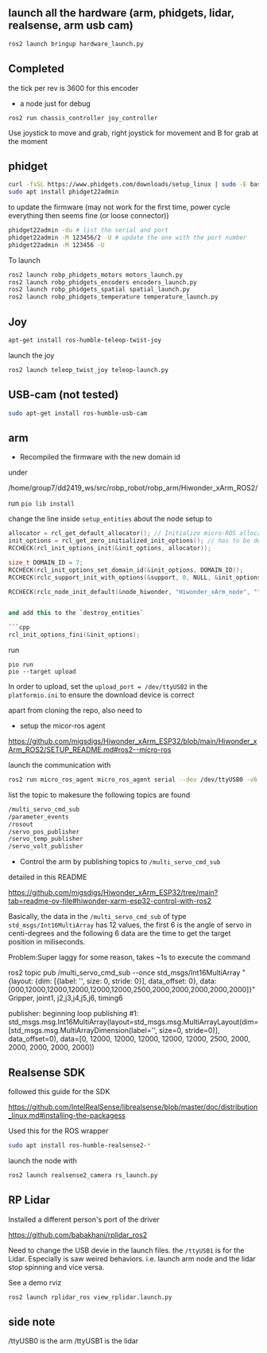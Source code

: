 ## launch all the hardware (arm, phidgets, lidar, realsense, arm usb cam)

```bash
ros2 launch bringup hardware_launch.py 
```

## Completed


the tick per rev is 3600 for this encoder

- a node just for debug

`ros2 run chassis_controller joy_controller`

Use joystick to move and grab, right joystick for movement and B for grab at the moment


## phidget

```bash
curl -fsSL https://www.phidgets.com/downloads/setup_linux | sudo -E bash -
sudo apt install phidget22admin
```

to update the firmware
(may not work for the first time, power cycle everything then seems fine (or loose connector))
```bash
phidget22admin -du # list the serial and port
phidget22admin -M 123456/2 -U # update the one with the port number
phidget22admin -M 123456 -U
```

To launch
```bash
ros2 launch robp_phidgets_motors motors_launch.py
ros2 launch robp_phidgets_encoders encoders_launch.py
ros2 launch robp_phidgets_spatial spatial_launch.py
ros2 launch robp_phidgets_temperature temperature_launch.py
```

## Joy 

```bash
apt-get install ros-humble-teleop-twist-joy
```

launch the joy

```bash
ros2 launch teleop_twist_joy teleop-launch.py 
```

## USB-cam (not tested)

```bash
sudo apt-get install ros-humble-usb-cam
```

## arm

- Recompiled the firmware with the new domain id

under 

/home/group7/dd2419_ws/src/robp_robot/robp_arm/Hiwonder_xArm_ROS2/

run `pio lib install`

change the line inside `setup_entities` about the node setup to

```cpp
allocator = rcl_get_default_allocator(); // Initialize micro-ROS allocator
init_options = rcl_get_zero_initialized_init_options(); // has to be decleared globally
RCCHECK(rcl_init_options_init(&init_options, allocator));

size_t DOMAIN_ID = 7;
RCCHECK(rcl_init_options_set_domain_id(&init_options, DOMAIN_ID));
RCCHECK(rclc_support_init_with_options(&support, 0, NULL, &init_options, &allocator));

RCCHECK(rclc_node_init_default(&node_hiwonder, "Hiwonder_xArm_node", "", &support)); // create node


and add this to the `destroy_entities`

```cpp
rcl_init_options_fini(&init_options);
```

run

```
pio run 
pio --target upload
```

In order to upload, set the `upload_port = /dev/ttyUSB2` in the `platformio.ini` to ensure the download device is correct

apart from cloning the repo, also need to 

- setup the micor-ros agent 

https://github.com/migsdigs/Hiwonder_xArm_ESP32/blob/main/Hiwonder_xArm_ROS2/SETUP_README.md#ros2--micro-ros

launch the communication with 

```bash
ros2 run micro_ros_agent micro_ros_agent serial --dev /dev/ttyUSB0 -v6
```

list the topic to makesure the following topics are found

```bash
/multi_servo_cmd_sub
/parameter_events
/rosout
/servo_pos_publisher
/servo_temp_publisher
/servo_volt_publisher
```

- Control the arm by publishing topics to `/multi_servo_cmd_sub`

detailed in this README

https://github.com/migsdigs/Hiwonder_xArm_ESP32/tree/main?tab=readme-ov-file#hiwonder-xarm-esp32-control-with-ros2

Basically, the data in the `/multi_servo_cmd_sub` of type `std_msgs/Int16MultiArray` has 12 values, the first 6 is the angle of servo in centi-degrees
and the following 6 data are the time to get the target position in miliseconds.

Problem:Super laggy for some reason, takes ~1s to execute the command


ros2 topic pub /multi_servo_cmd_sub --once std_msgs/Int16MultiArray "{layout: {dim: [{label: '', size: 0, stride: 0}], data_offset: 0}, data: 
[000,12000,12000,12000,12000,12000,2500,2000,2000,2000,2000,2000]}"
Gripper, joint1, j2,j3,j4,j5,j6, timing6

publisher: beginning loop
publishing #1: std_msgs.msg.Int16MultiArray(layout=std_msgs.msg.MultiArrayLayout(dim=[std_msgs.msg.MultiArrayDimension(label='', size=0, stride=0)], data_offset=0), data=[0, 12000, 12000, 12000, 12000, 12000, 2500, 2000, 2000, 2000, 2000, 2000])



## Realsense SDK

followed this guide for the SDK

https://github.com/IntelRealSense/librealsense/blob/master/doc/distribution_linux.md#installing-the-packagess

Used this for the ROS wrapper

```bash
sudo apt install ros-humble-realsense2-*
```

launch the node with 
```bash
ros2 launch realsense2_camera rs_launch.py
```

## RP Lidar

Installed a different person's port of the driver

https://github.com/babakhani/rplidar_ros2

Need to change the USB devie in the launch files. the `/ttyUSB1` is for the Lidar. Especially is saw weired behaviors. i.e. launch arm node and the lidar stop spinning and vice versa.

See a demo rviz

```bash
ros2 launch rplidar_ros view_rplidar.launch.py
```

## side note

/ttyUSB0 is the arm
/ttyUSB1 is the lidar